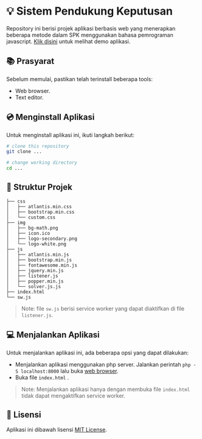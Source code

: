 # :bulb: Sistem Pendukung Keputusan

Repository ini berisi projek aplikasi berbasis web yang menerapkan beberapa metode dalam SPK menggunakan bahasa pemrograman javascript. [Klik disini](...) untuk melihat demo aplikasi.

## :books: Prasyarat

Sebelum memulai, pastikan telah terinstall beberapa tools:
* Web browser.
* Text editor.

## :cd: Menginstall Aplikasi

Untuk menginstall aplikasi ini, ikuti langkah berikut:

```sh
# clone this repository
git clone ...

# change working directory
cd ...
```

## :open_file_folder: Struktur Projek

```text
├── css
│	├── atlantis.min.css
│	├── bootstrap.min.css
│	└── custom.css
├── img
│	├── bg-math.png
│	├── icon.ico
│	├── logo-secondary.png
│	└── logo-white.png
├── js
│	├── atlantis.min.js
│	├── bootstrap.min.js
│	├── fontawesome.min.js
│	├── jquery.min.js
│	├── listener.js
│	├── popper.min.js
│	└── solver.js.js
├── index.html
└── sw.js
```

>Note: file `sw.js` berisi service worker yang dapat diaktifkan di file `listener.js`.

## :computer: Menjalankan Aplikasi

Untuk menjalankan aplikasi ini, ada beberapa opsi yang dapat dilakukan:
* Menjalankan aplikasi menggunakan php server. Jalankan perintah `php -S localhost:8000` lalu buka [web browser](http://localhost:8000).
* Buka file `index.html` .
>Note: Menjalankan aplikasi hanya dengan membuka file `index.html` tidak dapat mengaktifkan service worker.

## :loudspeaker: Lisensi

Aplikasi ini dibawah lisensi [MIT License](...).
